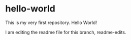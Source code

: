 # hello-world
This is my very first repository. Hello World!

I am editing the readme file for this branch, readme-edits.
